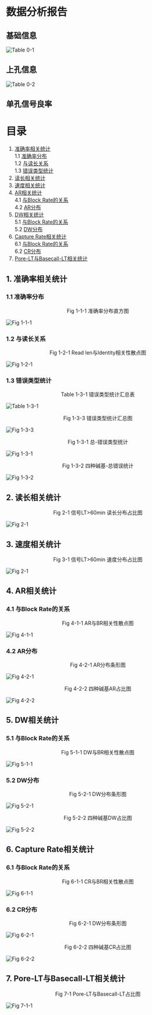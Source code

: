 

# 数据分析报告

## 基础信息

![Table 0-1](imgs/table_20240117_Sync_Y0004_04_H01_Run0002_run_info.png)

## 上孔信息

![Table 0-2](imgs/table_20240117_Sync_Y0004_04_H01_Run0002_pore_info.png)

## 单孔信号良率

<div style="page-break-after: always;"></div>

# 目录

1. [准确率相关统计](#准确率相关统计)  
   1.1 [准确率分布](#准确率分布)  
   1.2 [与读长关系](#与读长关系)  
   1.3 [错误类型统计](#错误类型统计)  
2. [读长相关统计](#读长相关统计)
3. [速度相关统计](#速度相关统计)
4. [AR相关统计](#AR相关统计)  
   4.1 [与Block Rate的关系](#与Block-Rate的关系)  
   4.2 [AR分布](#AR分布)
5. [DW相关统计](#DW相关统计)  
   5.1 [与Block Rate的关系](#与Block-Rate的关系)  
   5.2 [DW分布](#DW分布)  
6. [Capture Rate相关统计](#Capture-Rate相关统计)  
   6.1 [与Block Rate的关系](#与Block-Rate的关系-1)  
   6.2 [CR分布](#CR分布)
7. [Pore-LT与Basecall-LT相关统计](#Pore-LT与Basecall-LT相关统计)

<div style="page-break-after: always;"></div>

## 1. 准确率相关统计

### 1.1 准确率分布

<div style="text-align: center;">
Fig 1-1-1 准确率分布直方图
</div>

![Fig 1-1-1](imgs/proportion_identity_L617.png)

### 1.2 与读长关系 

<div style="text-align: center;">
Fig 1-2-1 Read len与Identity相关性散点图
</div>

![Fig 1-2-1](imgs/correlation_read_len_and_identity_L617.png)

### 1.3 错误类型统计

<div style="text-align: center;">
Table 1-3-1 错误类型统计汇总表
</div>

![Table 1-3-1](imgs/table_error_type_statistics_L617.png)

<div style="text-align: center;">
Fig 1-3-3 错误类型统计汇总图
</div>

![Fig 1-3-3](imgs/error_type_statistics_L617.png)

<div style="text-align: center;">
Fig 1-3-1 总-错误类型统计
</div>

![Fig 1-3-1](imgs/total_error_type_L617.png)
 
<div style="text-align: center;">
Fig 1-3-2 四种碱基-总错误统计
</div>

![Fig 1-3-2](imgs/4_base_error_type_L617.png)

## 2. 读长相关统计

<div style="text-align: center;">
Fig 2-1 信号LT>60min 读长分布占比图
</div>

![Fig 2-1](imgs/proportion_read_len_L617.png)

## 3. 速度相关统计

<div style="text-align: center;">
Fig 3-1 信号LT>60min 速度分布占比图
</div>

![Fig 2-1](imgs/proportion_speed_L617.png)


## 4. AR相关统计

### 4.1 与Block Rate的关系

<div style="text-align: center;">
Fig 4-1-1 AR与BR相关性散点图
</div>

![Fig 4-1-1](imgs/correlation_AR_and_BR_L617.png)

### 4.2 AR分布

<div style="text-align: center;">
Fig 4-2-1 AR分布条形图
</div>

![Fig 4-2-1](imgs/AR_prop_L617.png)

<div style="text-align: center;">
Fig 4-2-2 四种碱基AR占比图
</div>

![Fig 4-2-2](imgs/4_Base_AR_L617.png)

## 5. DW相关统计

### 5.1 与Block Rate的关系

<div style="text-align: center;">
Fig 5-1-1 DW与BR相关性散点图
</div>

![Fig 5-1-1](imgs/correlation_DW_and_BR_L617.png)

### 5.2 DW分布

<div style="text-align: center;">
Fig 5-2-1 DW分布条形图
</div>

![Fig 5-2-1](imgs/DW_prop_L617.png)

<div style="text-align: center;">
Fig 5-2-2 四种碱基DW占比图
</div>

![Fig 5-2-2](imgs/4_Base_DW_L617.png)

## 6. Capture Rate相关统计

### 6.1 与Block Rate的关系

<div style="text-align: center;">
Fig 6-1-1 CR与BR相关性散点图
</div>

![Fig 6-1-1](imgs/correlation_CR_and_BR_L617.png)

### 6.2 CR分布

<div style="text-align: center;">
Fig 6-2-1 DW分布条形图
</div>

![Fig 6-2-1](imgs/CR_prop_L617.png)

<div style="text-align: center;">
Fig 6-2-2 四种碱基CR占比图
</div>

![Fig 6-2-2](imgs/4_Base_CR_L617.png)

## 7. Pore-LT与Basecall-LT相关统计

<div style="text-align: center;">
Fig 7-1 Pore-LT与Basecall-LT占比图
</div>

![Fig 7-1-1](imgs/Pore_LT-Basecall_LT_L617.png)
    